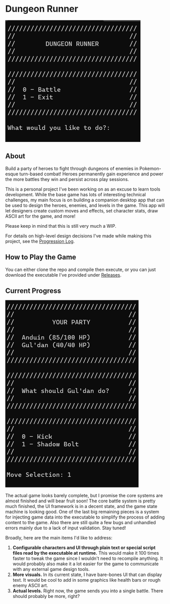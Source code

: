 # Dungeon Runner

![The Dungeon Runner home screen](/images/dungeon_runner_title.png)

## About

Build a party of heroes to fight through dungeons of enemies in Pokemon-esque turn-based combat! Heroes permanently gain experience and power the more battles they win and persist across play sessions.

This is a personal project I've been working on as an excuse to learn tools development. While the base game has lots of interesting technical challenges, my main focus is on building a companion desktop app that can be used to design the heroes, enemies, and levels in the game. This app will let designers create custom moves and effects, set character stats, draw ASCII art for the game, and more!

Please keep in mind that this is still very much a WIP.

For details on high-level design decisions I've made while making this project, see the [Progression Log](/Progression%20Log.txt).

## How to Play the Game

You can either clone the repo and compile then execute, or you can just download the executable I've provided under [Releases](https://github.com/aaisara12/DungeonRunner/releases).

## Current Progress

![Gul'dan's move selection](/images/dungeon_runner_guldan_move.png)

The actual game looks barely complete, but I promise the core systems are almost finished and will bear fruit soon! The core battle system is pretty much finished, the UI framework is in a decent state, and the game state machine is looking good. One of the last big remaining pieces is a system for injecting game data into the executable to simplify the process of adding content to the game. Also there are still quite a few bugs and unhandled errors mainly due to a lack of input validation. Stay tuned!

Broadly, here are the main items I'd like to address:

1. **Configurable characters and UI through plain text or special script files read by the executable at runtime.** This would make it 100 times faster to tweak the game since I wouldn't need to recompile anything. It would probably also make it a lot easier for the game to communicate with any external game design tools.
2. **More visuals.** In its current state, I have bare-bones UI that can display text. It would be cool to add in some graphics like health bars or rough enemy ASCII art.
3. **Actual levels.** Right now, the game sends you into a single battle. There should probably be more, right?
